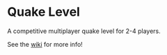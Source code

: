 # Quake Level

A competitive multiplayer quake level for 2-4 players.

See the [wiki](https://github.com/Jonsiz/Quake-Level/wiki) for more info!
